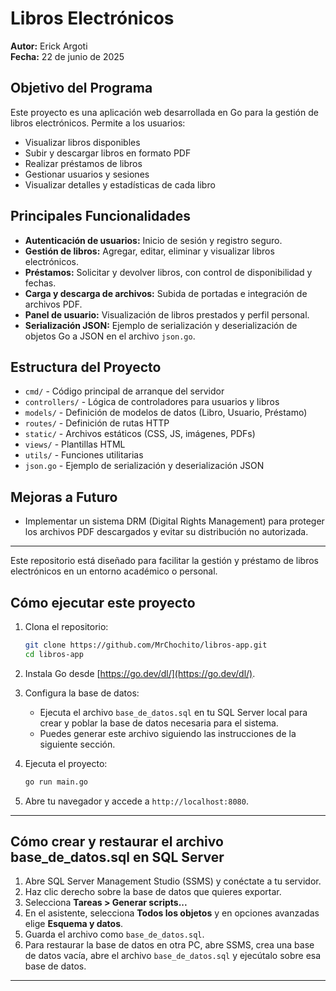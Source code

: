 # Libros Electrónicos

**Autor:** Erick Argoti  
**Fecha:** 22 de junio de 2025

## Objetivo del Programa
Este proyecto es una aplicación web desarrollada en Go para la gestión de libros electrónicos. Permite a los usuarios:
- Visualizar libros disponibles
- Subir y descargar libros en formato PDF
- Realizar préstamos de libros
- Gestionar usuarios y sesiones
- Visualizar detalles y estadísticas de cada libro

## Principales Funcionalidades
- **Autenticación de usuarios:** Inicio de sesión y registro seguro.
- **Gestión de libros:** Agregar, editar, eliminar y visualizar libros electrónicos.
- **Préstamos:** Solicitar y devolver libros, con control de disponibilidad y fechas.
- **Carga y descarga de archivos:** Subida de portadas e integración de archivos PDF.
- **Panel de usuario:** Visualización de libros prestados y perfil personal.
- **Serialización JSON:** Ejemplo de serialización y deserialización de objetos Go a JSON en el archivo `json.go`.

## Estructura del Proyecto
- `cmd/` - Código principal de arranque del servidor
- `controllers/` - Lógica de controladores para usuarios y libros
- `models/` - Definición de modelos de datos (Libro, Usuario, Préstamo)
- `routes/` - Definición de rutas HTTP
- `static/` - Archivos estáticos (CSS, JS, imágenes, PDFs)
- `views/` - Plantillas HTML
- `utils/` - Funciones utilitarias
- `json.go` - Ejemplo de serialización y deserialización JSON

## Mejoras a Futuro
- Implementar un sistema DRM (Digital Rights Management) para proteger los archivos PDF descargados y evitar su distribución no autorizada.

---

Este repositorio está diseñado para facilitar la gestión y préstamo de libros electrónicos en un entorno académico o personal.

## Cómo ejecutar este proyecto

1. Clona el repositorio:
   ```sh
   git clone https://github.com/MrChochito/libros-app.git
   cd libros-app
   ```

2. Instala Go desde [https://go.dev/dl/](https://go.dev/dl/).

3. Configura la base de datos:
   - Ejecuta el archivo `base_de_datos.sql` en tu SQL Server local para crear y poblar la base de datos necesaria para el sistema.
   - Puedes generar este archivo siguiendo las instrucciones de la siguiente sección.

4. Ejecuta el proyecto:
   ```sh
   go run main.go
   ```

5. Abre tu navegador y accede a `http://localhost:8080`.

---

## Cómo crear y restaurar el archivo base_de_datos.sql en SQL Server

1. Abre SQL Server Management Studio (SSMS) y conéctate a tu servidor.
2. Haz clic derecho sobre la base de datos que quieres exportar.
3. Selecciona **Tareas > Generar scripts...**
4. En el asistente, selecciona **Todos los objetos** y en opciones avanzadas elige **Esquema y datos**.
5. Guarda el archivo como `base_de_datos.sql`.
6. Para restaurar la base de datos en otra PC, abre SSMS, crea una base de datos vacía, abre el archivo `base_de_datos.sql` y ejecútalo sobre esa base de datos.

---
